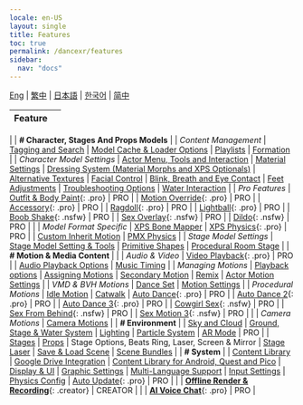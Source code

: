 ```yaml
---
locale: en-US
layout: single
title: Features
toc: true
permalink: /dancexr/features
sidebar:
  nav: "docs"
---
```


[Eng](/dancexr/features) | [繁中](/tw/dancexr/features) | [日本語](/jp/dancexr/features) | [한국어](/kr/dancexr/features) | [简中](/zh/dancexr/features)


| Feature | |
| :--- | :---: |
|
| **# Character, Stages And Props Models** 
|
| *Content Management*
| [Tagging and Search](features/tagging) 
| [Model Cache & Loader Options](features/loader_options) 
| [Playlists](features/actor_playlist)
| [Formation](features/formation)
|
| *Character Model Settings*
| [Actor Menu, Tools and Interaction](features/actor_tools)
| [Material Settings](features/material_settings)
| [Dressing System (Material Morphs and XPS Optionals)](features/optionals)
| [Alternative Textures](features/alternative_textures)
| [Facial Control](features/facial_control)
| [Blink, Breath and Eye Contact](features/eyecontact)
| [Feet Adjustments](features/feet_adjustments)
| [Troubleshooting Options](features/troubleshooting_options)
| [Water Interaction](features/water_interaction.md)
|
| *Pro Features*
| [Outfit & Body Paint](features/outfit_body_paint){: .pro} | PRO |
| [Motion Override](features/motion_override){: .pro} | PRO |
| [Accessory](features/accessory.md){: .pro} | PRO |
| [Ragdoll](features/ragdoll.md){: .pro} | PRO |
| [Lightball](features/lightball.md){: .pro} | PRO |
| [Boob Shake](features/boob_shake_sex_overlay){: .nsfw} | PRO |
| [Sex Overlay](features/boob_shake_sex_overlay){: .nsfw} | PRO |
| [Dildo](features/dildo){: .nsfw} | PRO |
|
| *Model Format Specific*
| [XPS Bone Mapper](features/bone_mapper.md)
| [XPS Physics](features/xps_physics){: .pro} | PRO |
| [Custom Inherit Motion](features/custom_inherit.md)
| [PMX Physics](features/pmx_physics)
|
| *Stage Model Settings*
| [Stage Model Setting & Tools](features/stages)
| [Primitive Shapes](features/primitive_shapes)
| [Procedural Room Stage](features/room_stage)
|
| **# Motion & Media Content** |
|
| *Audio & Video*
| [Video Playback](features/video_playback){: .pro} | PRO |
| [Audio Playback Options](features/audio_options)
| [Music Timing](features/music_timing)
|
| *Managing Motions*
| [Playback options](features/playback_options)
| [Assigning Motions](features/assign_motion)
| [Secondary Motion](features/secondary_motion)
| [Remix](features/remix)
| [Actor Motion Settings](features/actor_motion_settings)
|
| *VMD & BVH Motions*
| [Dance Set](features/dance_set)
| [Motion Settings](features/motion_settings)
|
| *Procedural Motions*
| [Idle Motion](features/idle_motion.md)
| [Catwalk](features/catwalk.md)
| [Auto Dance](features/autodance){: .pro} | PRO |
| [Auto Dance 2](features/autodance2){: .pro} | PRO |
| [Auto Dance 3](features/autodance3.md){: .pro} | PRO |
| [Cowgirl Sex](features/scg_motion){: .nsfw} | PRO |
| [Sex From Behind](features/sfb_motion){: .nsfw} | PRO |
| [Sex Motion 3](features/sm3_motion){: .nsfw} | PRO |
|
| *Camera Motions*
| [Camera Motions](features/camera)
|
| **# Environment** |
| [Sky and Cloud](features/skymap)
| [Ground, Stage & Water System](features/ground)
| [Lighting](features/lighting)
| [Particle System](features/particles)
| [AR Mode](features/ar_mode) | PRO |
| [Stages](features/stages)
| [Props](features/props)
| Stage Options, Beats Ring, Laser, Screen & Mirror
| [Stage Laser](features/laser.md)
| [Save & Load Scene](features/save_scene.md)
| [Scene Bundles](features/scene_bundle.md)
|
| **# System** |
| [Content Library](preparecontent)
| [Google Drive Integration](features/googledrive)
| [Content Library for Android, Quest and Pico](content_android_quest)
| [Display & UI](features/display_settings)
| [Graphic Settings](features/graphics)
| [Multi-Language Support](features/languages.md)
| [Input Settings](features/controls)
| [Physics Config](features/system_physics)
| [Auto Update](features/autoupdate){: .pro} | PRO |
|
| [**Offline Render & Recording**](creator.md){: .creator} | CREATOR |
|
| [**AI Voice Chat**](ai_chat){: .pro} | PRO |


